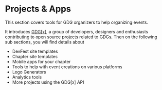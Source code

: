 # Projects & Apps

This section covers tools for GDG organizers to help organizing events.

It introduces [GDG[x]](http://github.com/gdg-x), a group of developers, designers and enthusiasts contributing to open source projects related to GDGs. Then on the following sub sections, you will find details about
* DevFest site templates
* Chapter site templates
* Mobile apps for your chapter
* Tools to help with event creations on various platforms
* Logo Generators
* Analytics tools
* More projects using the GDG[x] API










